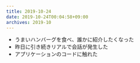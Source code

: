 ```yaml
---
title: 2019-10-24
date: 2019-10-24T00:04:58+09:00
archives: 2019-10
---
```


- うまいハンバーグを食べ、誰かに紹介したくなった
- 昨日に引き続きリアルで会話が発生した
- アプリケーションのコードに触れた
